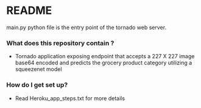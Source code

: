 # README #

main.py python file is the entry point of the tornado web server.

### What does this repository contain ? ###

* Tornado application exposing endpoint that accepts a 227 X 227 image base64 encoded and predicts the grocery product category utilizing a squeezenet model

### How do I get set up? ###

* Read Heroku_app_steps.txt for more details
